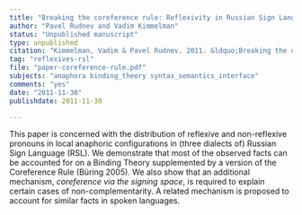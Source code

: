 ```yaml
---
title: "Breaking the coreference rule: Reflexivity in Russian Sign Language"
author: "Pavel Rudnev and Vadim Kimmelman"
status: "Unpublished manuscript"
type: unpublished
citation: "Kimmelman, Vadim & Pavel Rudnev. 2011. &ldquo;Breaking the coreference rule: Reflexivity in Russian Sign Language.&rdquo; Unpublished manuscript. University of Amsterdam and University of Groningen"
tag: "reflexives-rsl"
file: "paper-coreference-rule.pdf"
subjects: "anaphora binding_theory syntax_semantics_interface"
comments: "yes"
date: "2011-11-30"
publishdate: 2011-11-30

---
```



This paper is concerned with the distribution of reflexive and non-reflexive pronouns in local anaphoric configurations in (three dialects of) Russian Sign Language (RSL). We demonstrate that most of the observed facts can be accounted for on a Binding Theory supplemented by a version of the Coreference Rule (Büring 2005). We also show that an additional mechanism, *coreference via the signing space*, is required to explain certain cases of non-complementarity. A related mechanism is proposed to account for similar facts in spoken languages.

